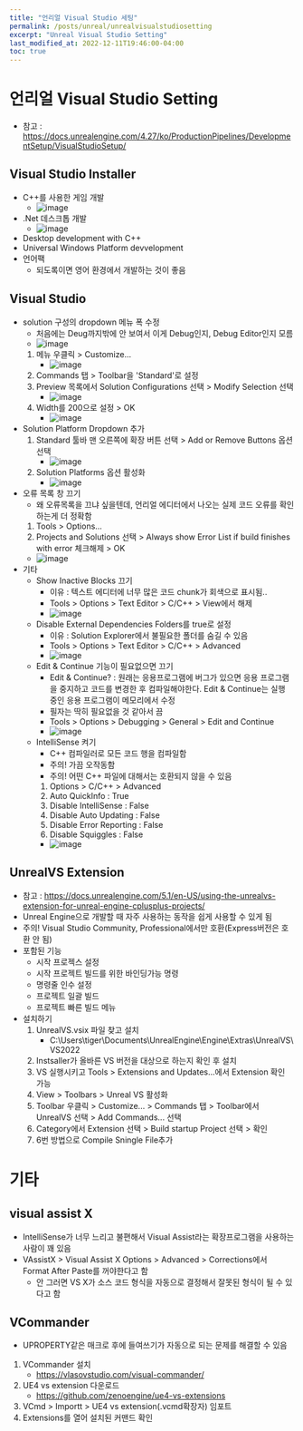 ```yaml
---
title: "언리얼 Visual Studio 세팅"
permalink: /posts/unreal/unrealvisualstudiosetting
excerpt: "Unreal Visual Studio Setting"
last_modified_at: 2022-12-11T19:46:00-04:00
toc: true
---
```


# 언리얼 Visual Studio Setting
- 참고 : https://docs.unrealengine.com/4.27/ko/ProductionPipelines/DevelopmentSetup/VisualStudioSetup/
## Visual Studio Installer
- C++를 사용한 게임 개발
    - ![image](https://user-images.githubusercontent.com/11372675/206899433-e787efce-51d9-4535-9843-e75f0ffbd1ef.png)
- .Net 데스크톱 개발
    - ![image](https://user-images.githubusercontent.com/11372675/206901299-0e5a5bff-7b7b-4b87-a845-89bbc7c9ef17.png)
- Desktop development with C++
- Universal Windows Platform devvelopment
- 언어팩
    - 되도록이면 영어 환경에서 개발하는 것이 좋음
## Visual Studio
- solution 구성의 dropdown 메뉴 폭 수정
    - 처음에는 Deug까지밖에 안 보여서 이게 Debug인지, Debug Editor인지 모름
    - ![image](https://user-images.githubusercontent.com/11372675/206900512-a5a0f8e8-a31d-4138-bf0b-f90da32f4df9.png)
    1. 메뉴 우클릭 > Customize...
        - ![image](https://user-images.githubusercontent.com/11372675/206900544-67cbc119-c725-4b56-b2a9-6d7e99537ccf.png)
    2. Commands 탭 > Toolbar을 'Standard'로 설정 
    3. Preview 목록에서 Solution Configurations 선택 > Modify Selection 선택
        - ![image](https://user-images.githubusercontent.com/11372675/206900564-df1d1592-717d-421e-a088-35757827bf8d.png)
    4. Width를 200으로 설정 > OK
        - ![image](https://user-images.githubusercontent.com/11372675/206900576-6e5b8732-33de-490a-b0c6-bae50590ec9a.png)
- Solution Platform Dropdown 추가
    1. Standard 툴바 맨 오른쪽에 확장 버튼 선택 > Add or Remove Buttons 옵션 선택
        - ![image](https://user-images.githubusercontent.com/11372675/206900592-b1caccc0-9d4a-491e-b2cd-6146f2a78999.png)
    2. Solution Platforms 옵션 활성화
        - ![image](https://user-images.githubusercontent.com/11372675/206900618-e9aa9bd1-1a0c-4280-9135-da550cc4ef44.png)
- 오류 목록 창 끄기
    - 왜 오류목록을 끄냐 싶을텐데, 언리얼 에디터에서 나오는 실제 코드 오류를 확인하는게 더 정확함
    1. Tools > Options...
    2. Projects and Solutions 선택 > Always show Error List if build finishes with error 체크해제 > OK
    - ![image](https://user-images.githubusercontent.com/11372675/206900641-8a3c264a-3ce4-40d0-8c16-9b342c5e300d.png)
- 기타
    - Show Inactive Blocks 끄기
        - 이유 : 텍스트 에디터에 너무 많은 코드 chunk가 회색으로 표시됨..
        - Tools > Options > Text Editor > C/C++ > View에서 해제
        - ![image](https://user-images.githubusercontent.com/11372675/206900669-2fb1eea7-d387-47ac-a7c3-aa7ed85dd9b3.png)
    - Disable External Dependencies Folders를 true로 설정
        - 이유 : Solution Explorer에서 불필요한 폴더를 숨길 수 있음
        - Tools > Options > Text Editor > C/C++ > Advanced
        - ![image](https://user-images.githubusercontent.com/11372675/206900696-1e692ac0-f20a-41b6-9cd3-0dde27fb3d02.png)
    - Edit & Continue 기능이 필요없으면 끄기
        - Edit & Continue? : 원래는 응용프로그램에 버그가 있으면 응용 프로그램을 중지하고 코드를 변경한 후 컴파일해야한다. Edit & Continue는 실행 중인 응용 프로그램이 메모리에서 수정
        - 필자는 딱히 필요없을 것 같아서 끔
        - Tools > Options > Debugging > General > Edit and Continue
        - ![image](https://user-images.githubusercontent.com/11372675/206900742-1c57b184-ddfd-403b-98fe-8feb82bd127e.png)
    - IntelliSense 켜기
        - C++ 컴파일러로 모든 코드 행을 컴파일함
        - 주의! 가끔 오작동함
        - 주의! 어떤 C++ 파일에 대해서는 호환되지 않을 수 있음
        1. Options > C/C++ > Advanced
        2. Auto QuickInfo : True
        3. Disable IntelliSense : False
        4. Disable Auto Updating : False
        5. Disable Error Reporting : False
        6. Disable Squiggles : False
        - ![image](https://user-images.githubusercontent.com/11372675/206900781-ee40f60c-84af-49b8-9b2c-393e0ad2fc0b.png)

## UnrealVS Extension
- 참고 : https://docs.unrealengine.com/5.1/en-US/using-the-unrealvs-extension-for-unreal-engine-cplusplus-projects/
- Unreal Engine으로 개발할 때 자주 사용하는 동작을 쉽게 사용할 수 있게 됨
- 주의! Visual Studio Community, Professional에서만 호환(Express버전은 호환 안 됨)
- 포함된 기능
    - 시작 프로젝스 설정
    - 시작 프로젝트 빌드를 위한 바인딩가능 명령
    - 명령줄 인수 설정
    - 프로젝트 일괄 빌드
    - 프로젝트 빠른 빌드 메뉴
- 설치하기
    1. UnrealVS.vsix 파일 찾고 설치
        - C:\Users\tiger\Documents\UnrealEngine\Engine\Extras\UnrealVS\VS2022
    2. Instsaller가 올바른 VS 버전을 대상으로 하는지 확인 후 설치
    3. VS 실행시키고 Tools > Extensions and Updates...에서 Extension 확인 가능
    4. View > Toolbars > Unreal VS 활성화
    5. Toolbar 우클릭 > Customize... > Commands 탭 > Toolbar에서 UnrealVS 선택 > Add Commands... 선택
    6. Category에서 Extension 선택 > Build startup Project 선택 > 확인
    7. 6번 방법으로 Compile Sningle File추가


# 기타
## visual assist X
- IntelliSense가 너무 느리고 불편해서 Visual Assist라는 확장프로그램을 사용하는 사람이 꽤 있음
- VAssistX > Visual Assist X Options > Advanced > Corrections에서 Format After Paste를 꺼야한다고 함
    - 안 그러면 VS X가 소스 코드 형식을 자동으로 결정해서 잘못된 형식이 될 수 있다고 함

## VCommander
- UPROPERTY같은 매크로 후에 들여쓰기가 자동으로 되는 문제를 해결할 수 있음
1. VCommander 설치
    - https://vlasovstudio.com/visual-commander/
2. UE4 vs extension 다운로드
    - https://github.com/zenoengine/ue4-vs-extensions
3. VCmd > Importt > UE4 vs extension(.vcmd확장자) 임포트
4. Extensions를 열어 설치된 커맨드 확인
